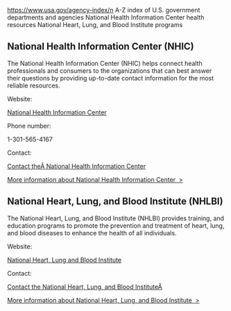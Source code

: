 

https://www.usa.gov/agency-index/n
A-Z index of U.S. government departments and agencies
National Health Information Center health resources
National Heart, Lung, and Blood Institute programs

National Health Information Center (NHIC)
-----------------------------------------

The National Health Information Center (NHIC) helps connect health professionals and consumers to the organizations that can best answer their questions by providing up-to-date contact information for the most reliable resources.

Website:

[National Health Information Center](https://health.gov/our-work/health-literacy/resources/national-health-information-center)

Phone number:

1-301-565-4167

Contact:

[Contact theÂ National Health Information Center](https://health.gov/node/161)

[More information about National Health Information Center  >](https://www.usa.gov/agencies/national-health-information-center)

National Heart, Lung, and Blood Institute (NHLBI)
-------------------------------------------------

The National Heart, Lung, and Blood Institute (NHLBI) provides training, and education programs to promote the prevention and treatment of heart, lung, and blood diseases to enhance the health of all individuals.

Website:

[National Heart, Lung and Blood Institute](https://www.nhlbi.nih.gov/)

Contact:

[Contact the National Heart, Lung, and Blood InstituteÂ](https://www.nhlbi.nih.gov/about/contact)

[More information about National Heart, Lung, and Blood Institute  >](https://www.usa.gov/agencies/national-heart-lung-and-blood-institute)
